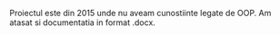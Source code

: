 Proiectul este din 2015 unde nu aveam cunostiinte legate de OOP.
Am atasat si documentatia in format .docx.
